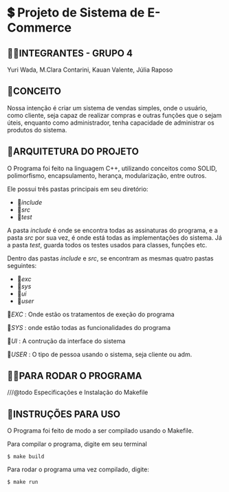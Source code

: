 # 💲 Projeto de Sistema de E-Commerce

## 👨‍🎓INTEGRANTES - GRUPO 4

Yuri Wada, M.Clara Contarini, Kauan Valente, Júlia Raposo

## 💭CONCEITO

Nossa intenção é criar um sistema de vendas simples, onde o usuário, como cliente, seja capaz de realizar compras e outras funções que o sejam úteis, enquanto como administrador, tenha capacidade de administrar os produtos do sistema.


## 🚧ARQUITETURA DO PROJETO

O Programa foi feito na linguagem C++, utilizando conceitos como SOLID, polimorfismo, encapsulamento, herança, modularização, entre outros.

Ele possui três pastas principais em seu diretório:

-  📂*include*
-  📁*src*
-  📂*test*

A pasta *include* é onde se encontra todas as assinaturas do programa, e a pasta *src* por sua vez, é onde está todas as implementações do sistema. Já a pasta *test*, guarda todos os testes usados para classes, funções etc.

Dentro das pastas *include* e *src*, se encontram as mesmas quatro pastas seguintes:

- 📁*exc*
- 📁*sys*
- 📁*ui*
- 📁*user*

📁*EXC* : Onde estão os tratamentos de exeção do programa

📁*SYS* : onde estão todas as funcionalidades do programa

📁*UI* : A contrução da interface do sistema

📁*USER* : O tipo de pessoa usando o sistema, seja cliente ou adm.

## 👨‍💻PARA RODAR O PROGRAMA

///@todo Especificações e Instalação do Makefile 

## 📖INSTRUÇÕES PARA USO 

O Programa foi feito de modo a ser compilado usando o Makefile.

Para compilar o programa, digite em seu terminal
```
$ make build
``` 
Para rodar o programa uma vez compilado, digite:
```
$ make run
```
